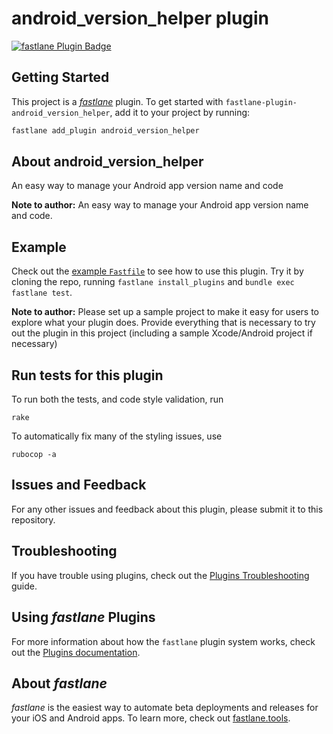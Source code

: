 # android_version_helper plugin

[![fastlane Plugin Badge](https://rawcdn.githack.com/fastlane/fastlane/master/fastlane/assets/plugin-badge.svg)](https://rubygems.org/gems/fastlane-plugin-android_version_helper)

## Getting Started

This project is a [_fastlane_](https://github.com/fastlane/fastlane) plugin. To get started
with `fastlane-plugin-android_version_helper`, add it to your project by running:

```bash
fastlane add_plugin android_version_helper
```

## About android_version_helper

An easy way to manage your Android app version name and code

**Note to author:** An easy way to manage your Android app version name and code.

## Example

Check out the [example `Fastfile`](fastlane/Fastfile) to see how to use this plugin. Try it by cloning the repo,
running `fastlane install_plugins` and `bundle exec fastlane test`.

**Note to author:** Please set up a sample project to make it easy for users to explore what your plugin does. Provide
everything that is necessary to try out the plugin in this project (including a sample Xcode/Android project if
necessary)

## Run tests for this plugin

To run both the tests, and code style validation, run

```
rake
```

To automatically fix many of the styling issues, use

```
rubocop -a
```

## Issues and Feedback

For any other issues and feedback about this plugin, please submit it to this repository.

## Troubleshooting

If you have trouble using plugins, check out
the [Plugins Troubleshooting](https://docs.fastlane.tools/plugins/plugins-troubleshooting/) guide.

## Using _fastlane_ Plugins

For more information about how the `fastlane` plugin system works, check out
the [Plugins documentation](https://docs.fastlane.tools/plugins/create-plugin/).

## About _fastlane_

_fastlane_ is the easiest way to automate beta deployments and releases for your iOS and Android apps. To learn more,
check out [fastlane.tools](https://fastlane.tools).
